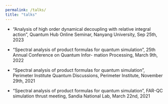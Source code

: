 ```yaml
---
permalink: /talks/
title: "talks"
---
```


- “Analysis of high order dynamical decoupling with relative integral action”, Quantum Hub Online Seminar,
Nanyang University, Sep 25th, 2023

- “Spectral analysis of product formulas for quantum simulation”, 25th Annual Conference on Quantum Infor-
mation Processing, March 9th, 2022

- “Spectral analysis of product formulas for quantum simulation”, Perimeter Institute Quantum Discussions,
Perimeter Institute, November 29th, 2021

- “Spectral analysis of product formulas for quantum simulation”, FAR-QC simulation thrust meeting, Sandia
National Lab, March 22nd, 2021
